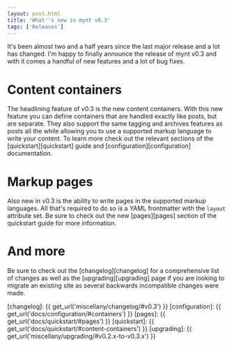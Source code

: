 ```yaml
---
layout: post.html
title: 'What''s new in mynt v0.3'
tags: ['Releases']
---
```


It's been almost two and a half years since the last major release and a lot has changed. I'm happy to finally announce the release of mynt v0.3 and with it comes a handful of new features and a lot of bug fixes.


# Content containers

The headlining feature of v0.3 is the new content containers. With this new feature you can define containers that are handled exactly like posts, but are separate. They also support the same tagging and archives features as posts all the while allowing you to use a supported markup language to write your content. To learn more check out the relevant sections of the [quickstart][quickstart] guide and [configuration][configuration] documentation.


# Markup pages

Also new in v0.3 is the ability to write pages in the supported markup languages. All that's required to do so is a YAML frontmatter with the `layout` attribute set. Be sure to check out the new [pages][pages] section of the quickstart guide for more information.


# And more

Be sure to check out the [changelog][changelog] for a comprehensive list of changes as well as the [upgrading][upgrading] page if you are looking to migrate an existing site as several backwards incompatible changes were made.


[changelog]: {{ get_url('miscellany/changelog/#v0.3') }}
[configuration]: {{ get_url('docs/configuration/#containers') }}
[pages]: {{ get_url('docs/quickstart/#pages') }}
[quickstart]: {{ get_url('docs/quickstart/#content-containers') }}
[upgrading]: {{ get_url('miscellany/upgrading/#v0.2.x-to-v0.3.x') }}

